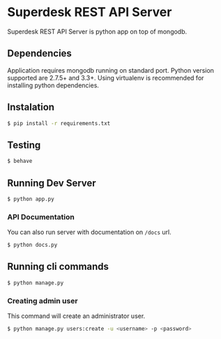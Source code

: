 Superdesk REST API Server
=========================

Superdesk REST API Server is python app on top of mongodb.

## Dependencies

Application requires mongodb running on standard port.
Python version supported are 2.7.5+ and 3.3+.
Using virtualenv is recommended for installing python dependencies.

## Instalation

```sh
$ pip install -r requirements.txt
```

## Testing

```sh
$ behave
```

## Running Dev Server

```sh
$ python app.py
```

### API Documentation

You can also run server with documentation on ```/docs``` url.

```sh
$ python docs.py
```

## Running cli commands

```sh
$ python manage.py
```

### Creating admin user

This command will create an administrator user.

```sh
$ python manage.py users:create -u <username> -p <password>
```


